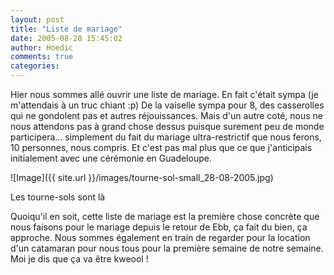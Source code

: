 ```yaml
---
layout: post
title: "Liste de mariage"
date: 2005-08-28 15:45:02
author: Hoedic
comments: true
categories: 
---
```



Hier nous sommes allé ouvrir une liste de mariage. En fait c'était sympa (je m'attendais à un truc chiant :p) De la vaiselle sympa pour 8, des casserolles qui ne gondolent pas et autres réjouissances. Mais d'un autre coté, nous ne nous attendons pas à grand chose dessus puisque surement peu de monde participera... simplement du fait du mariage ultra-restrictif que nous ferons, 10 personnes, nous compris. Et c'est pas mal plus que ce que j'anticipais initialement avec une cérémonie en Guadeloupe.

![Image]({{ site.url }}/images/tourne-sol-small_28-08-2005.jpg)
<div class="photoattrib">Les tourne-sols sont là</div>



Quoiqu'il en soit, cette liste de mariage est la première chose concrète que nous faisons pour le mariage depuis le retour de Ebb, ça fait du bien, ça approche. Nous sommes également en train de regarder pour la location d'un catamaran pour nous tous pour la première semaine de notre semaine. Moi je dis que ça va être kweool !